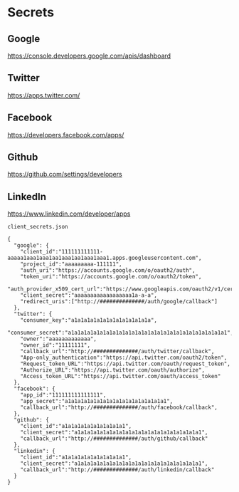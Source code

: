 # Secrets

## Google
<https://console.developers.google.com/apis/dashboard>

## Twitter
<https://apps.twitter.com/>

## Facebook
<https://developers.facebook.com/apps/>

## Github
<https://github.com/settings/developers>

## LinkedIn
<https://www.linkedin.com/developer/apps>

`client_secrets.json`
```
{
  "google": {
    "client_id":"111111111111-aaaaa1aaa1aaa1aa1aaa1aa1aaa1aaa1.apps.googleusercontent.com",
    "project_id":"aaaaaaaaa-111111",
    "auth_uri":"https://accounts.google.com/o/oauth2/auth",
    "token_uri":"https://accounts.google.com/o/oauth2/token",
    "auth_provider_x509_cert_url":"https://www.googleapis.com/oauth2/v1/certs",
    "client_secret":"aaaaaaaaaaaaaaaaaa1a-a-a",
    "redirect_uris":["http://##############/auth/google/callback"]
  },
  "twitter": {
    "consumer_key":"a1a1a1a1a1a1a1a1a1a1a1a1a",
    "consumer_secret":"a1a1a1a1a1a1a1a1a1a1a1a1a1a1a1a1a1a1a1a1a1a1a1a1a1",
    "owner":"aaaaaaaaaaaaa",
    "owner_id":"11111111",
    "callback_url":"http://##############/auth/twitter/callback",
    "App-only_authentication":"https://api.twitter.com/oauth2/token",
    "Request_token_URL":"https://api.twitter.com/oauth/request_token",
    "Authorize_URL":"https://api.twitter.com/oauth/authorize",
    "Access_token_URL":"https://api.twitter.com/oauth/access_token"
  },
  "facebook": {
    "app_id":"111111111111111",
    "app_secret":"a1a1a1a1a1a1a1a1a1a1a1a1a1a1a1a1",
    "callback_url":"http://##############/auth/facebook/callback",
  },
  "github": {
    "client_id":"a1a1a1a1a1a1a1a1a1a1",
    "client_secret":"a1a1a1a1a1a1a1a1a1a1a1a1a1a1a1a1a1a1a1a1",
    "callback_url":"http://##############/auth/github/callback"
  },
  "linkedin": {
    "client_id":"a1a1a1a1a1a1a1a1a1a1",
    "client_secret":"a1a1a1a1a1a1a1a1a1a1a1a1a1a1a1a1a1a1a1a1",
    "callback_url":"http://##############/auth/linkedin/callback"
  }
}
```

